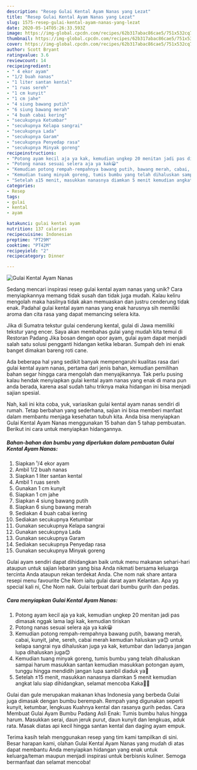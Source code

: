 ```yaml
---
description: "Resep Gulai Kental Ayam Nanas yang Lezat"
title: "Resep Gulai Kental Ayam Nanas yang Lezat"
slug: 1575-resep-gulai-kental-ayam-nanas-yang-lezat
date: 2020-05-14T05:26:33.593Z
image: https://img-global.cpcdn.com/recipes/62b317abac86cae5/751x532cq70/gulai-kental-ayam-nanas-foto-resep-utama.jpg
thumbnail: https://img-global.cpcdn.com/recipes/62b317abac86cae5/751x532cq70/gulai-kental-ayam-nanas-foto-resep-utama.jpg
cover: https://img-global.cpcdn.com/recipes/62b317abac86cae5/751x532cq70/gulai-kental-ayam-nanas-foto-resep-utama.jpg
author: Scott Bryant
ratingvalue: 3.6
reviewcount: 14
recipeingredient:
- " 4 ekor ayam"
- "1/2 buah nanas"
- "1 liter santan kental"
- "1 ruas sereh"
- "1 cm kunyit"
- "1 cm jahe"
- "4 siung bawang putih"
- "6 siung bawang merah"
- "4 buah cabai kering"
- "secukupnya Ketumbar"
- "secukupnya Kelapa sangrai"
- "secukupnya Lada"
- "secukupnya Garam"
- "secukupnya Penyedap rasa"
- "secukupnya Minyak goreng"
recipeinstructions:
- "Potong ayam kecil aja ya kak, kemudian ungkep 20 menitan jadi pas dimasak nggak lama lagi kak, kemudian tiriskan"
- "Potong nanas sesuai selera aja ya kak😀"
- "Kemudian potong rempah-rempahnya bawang putih, bawang merah, cabai, kunyit, jahe, sereh, cabai merah kemudian haluskan ya😊 untuk kelapa sangrai nya dihaluskan juga ya kak, ketumbar dan ladanya jangan lupa dihaluskan juga😊"
- "Kemudian tuang minyak goreng, tumis bumbu yang telah dihaluskan sampai harum masukkan santan kemudian masukkan potongan ayam, tunggu hingga mendidih jangan lupa sambil diaduk ya🥰"
- "Setelah ±15 menit, masukkan nanasnya diamkan 5 menit kemudian angkat lalu siap dihidangkan, selamat mencoba Kaka🥰😍"
categories:
- Resep
tags:
- gulai
- kental
- ayam

katakunci: gulai kental ayam 
nutrition: 137 calories
recipecuisine: Indonesian
preptime: "PT29M"
cooktime: "PT42M"
recipeyield: "2"
recipecategory: Dinner

---
```



![Gulai Kental Ayam Nanas](https://img-global.cpcdn.com/recipes/62b317abac86cae5/751x532cq70/gulai-kental-ayam-nanas-foto-resep-utama.jpg)

Sedang mencari inspirasi resep gulai kental ayam nanas yang unik? Cara menyiapkannya memang tidak susah dan tidak juga mudah. Kalau keliru mengolah maka hasilnya tidak akan memuaskan dan justru cenderung tidak enak. Padahal gulai kental ayam nanas yang enak harusnya sih memiliki aroma dan cita rasa yang dapat memancing selera kita.

Jika di Sumatra tekstur gulai cenderung kental, gulai di Jawa memiliki tekstur yang encer. Saya akan membahas gulai yang mudah kita temui di Restoran Padang Jika bosan dengan opor ayam, gulai ayam dapat menjadi salah satu solusi pengganti hidangan ketika lebaran. Sumpah deh ini enak banget dimakan bareng roti cane.

Ada beberapa hal yang sedikit banyak mempengaruhi kualitas rasa dari gulai kental ayam nanas, pertama dari jenis bahan, kemudian pemilihan bahan segar hingga cara mengolah dan menyajikannya. Tak perlu pusing kalau hendak menyiapkan gulai kental ayam nanas yang enak di mana pun anda berada, karena asal sudah tahu triknya maka hidangan ini bisa menjadi sajian spesial.


Nah, kali ini kita coba, yuk, variasikan gulai kental ayam nanas sendiri di rumah. Tetap berbahan yang sederhana, sajian ini bisa memberi manfaat dalam membantu menjaga kesehatan tubuh kita. Anda bisa menyiapkan Gulai Kental Ayam Nanas menggunakan 15 bahan dan 5 tahap pembuatan. Berikut ini cara untuk menyiapkan hidangannya.

<!--inarticleads1-->

##### Bahan-bahan dan bumbu yang diperlukan dalam pembuatan Gulai Kental Ayam Nanas:

1. Siapkan  ¹/4 ekor ayam
1. Ambil 1/2 buah nanas
1. Siapkan 1 liter santan kental
1. Ambil 1 ruas sereh
1. Gunakan 1 cm kunyit
1. Siapkan 1 cm jahe
1. Siapkan 4 siung bawang putih
1. Siapkan 6 siung bawang merah
1. Sediakan 4 buah cabai kering
1. Sediakan secukupnya Ketumbar
1. Gunakan secukupnya Kelapa sangrai
1. Gunakan secukupnya Lada
1. Gunakan secukupnya Garam
1. Sediakan secukupnya Penyedap rasa
1. Gunakan secukupnya Minyak goreng


Gulai ayam sendiri dapat dihidangkan baik untuk menu makanan sehari-hari ataupun untuk sajian lebaran yang bisa Anda nikmati bersama keluarga tercinta Anda ataupun rekan terdekat Anda. Che nom nak share antara resepi menu favourite Che Nom iaitu gulai darat ayam Kelantan. Apa yg special kali ni, Che Nom nak. Gulai terbuat dari bumbu gurih dan pedas. 

<!--inarticleads2-->

##### Cara menyiapkan Gulai Kental Ayam Nanas:

1. Potong ayam kecil aja ya kak, kemudian ungkep 20 menitan jadi pas dimasak nggak lama lagi kak, kemudian tiriskan
1. Potong nanas sesuai selera aja ya kak😀
1. Kemudian potong rempah-rempahnya bawang putih, bawang merah, cabai, kunyit, jahe, sereh, cabai merah kemudian haluskan ya😊 untuk kelapa sangrai nya dihaluskan juga ya kak, ketumbar dan ladanya jangan lupa dihaluskan juga😊
1. Kemudian tuang minyak goreng, tumis bumbu yang telah dihaluskan sampai harum masukkan santan kemudian masukkan potongan ayam, tunggu hingga mendidih jangan lupa sambil diaduk ya🥰
1. Setelah ±15 menit, masukkan nanasnya diamkan 5 menit kemudian angkat lalu siap dihidangkan, selamat mencoba Kaka🥰😍


Gulai dan gule merupakan makanan khas Indonesia yang berbeda Gulai juga dimasak dengan bumbu berempah. Rempah yang digunakan seperti kunyit, ketumbar, lengkuas Kuahnya kental dan rasanya gurih pedas. Cara Membuat Gulai Ayam Bumbu Padang Asli Enak: Tumis bumbu halus hingga harum. Masukkan serai, daun jeruk purut, daun kunyit dan lengkuas, aduk rata. Masak diatas api kecil hingga santan kental dan daging ayam empuk. 

Terima kasih telah menggunakan resep yang tim kami tampilkan di sini. Besar harapan kami, olahan Gulai Kental Ayam Nanas yang mudah di atas dapat membantu Anda menyiapkan hidangan yang enak untuk keluarga/teman maupun menjadi inspirasi untuk berbisnis kuliner. Semoga bermanfaat dan selamat mencoba!
